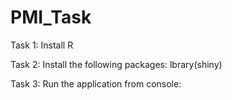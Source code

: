 # PMI_Task

Task 1:
Install R


Task 2:
Install the following packages:
lbrary(shiny)


Task 3: 
Run the application from console:

